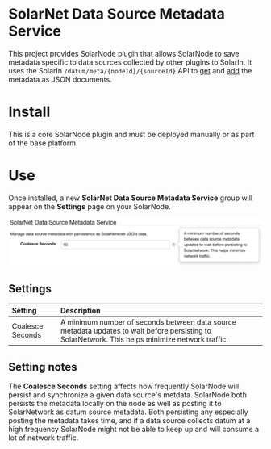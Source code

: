 # SolarNet Data Source Metadata Service

This project provides SolarNode plugin that allows SolarNode to save metadata specific to data
sources collected by other plugins to SolarIn. It uses the SolarIn `/datum/meta/{nodeId}/{sourceId}`
API to [get][datum-meta-view] and [add][datum-meta-post] the metadata as JSON documents.

# Install

This is a core SolarNode plugin and must be deployed manually or as part of the base platform.

# Use

Once installed, a new **SolarNet Data Source Metadata Service** group will appear on the
 **Settings** page on your SolarNode.

![settings](docs/solarnode-settings-JsonDatumMetadataService.png)

## Settings

| Setting             | Description |
|:--------------------|:---------------------------------------------------------------------------------------------|
| Coalesce Seconds    | A minimum number of seconds between data source metadata updates to wait before persisting to SolarNetwork. This helps minimize network traffic. |

## Setting notes

The **Coalesce Seconds** setting affects how frequently SolarNode will persist and synchronize a
given data source's metdata. SolarNode both persists the metadata locally on the node as well as
posting it to SolarNetwork as datum source  metadata. Both persisting any especially posting the
metadata takes time, and if a data source collects datum at a high frequency SolarNode might not be
able to keep up and will consume a lot of network traffic.

[datum-meta-view]: https://github.com/SolarNetwork/solarnetwork/wiki/SolarIn-API#node-datum-metadata-view
[datum-meta-post]: https://github.com/SolarNetwork/solarnetwork/wiki/SolarIn-API#node-datum-metadata-add
